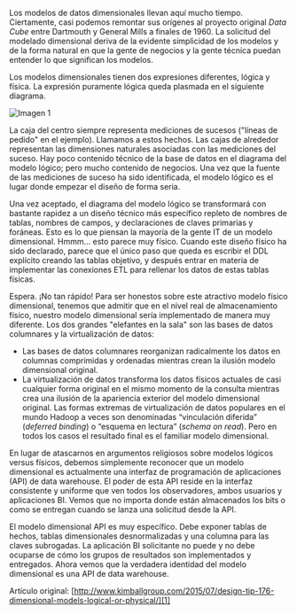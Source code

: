 ﻿---
UniqueId: CZzUAhZOqN
Title: "Consejo de diseño #176 Modelado dimensional: ¿Lógico o físico?"
Url: 2015/modelado-dimensional-logico-o-fisico.html
Section: "Fundamentos diseño dimensional"
Date: 2015-07-28T23:42:15.4156255+02:00
Description: "La solicitud del modelado dimensional deriva de la evidente simplicidad de los modelos y de la forma natural en que la gente de negocios y la gente técnica puedan entender lo que significan los modelos."
Author: Ralph Kimball

---
Los modelos de datos dimensionales llevan aquí mucho tiempo. Ciertamente, casi podemos remontar sus orígenes al proyecto original *Data Cube* entre Dartmouth y General Mills a finales de 1960. La solicitud del modelado dimensional deriva de la evidente simplicidad de los modelos y de la forma natural en que la gente de negocios y la gente técnica puedan entender lo que significan los modelos.

Los modelos dimensionales tienen dos expresiones diferentes, lógica y física. La expresión puramente lógica queda plasmada en el siguiente diagrama.

![Imagen 1](https://datawarehouse.es/images/dt-176-figure.png)

La caja del centro siempre representa mediciones de sucesos ("líneas de pedido" en el ejemplo). Llamamos a estos hechos. Las cajas de alrededor representan las dimensiones naturales asociadas con las mediciones del suceso. Hay poco contenido técnico de la base de datos en el diagrama del modelo lógico; pero mucho contenido de negocios. Una vez que la fuente de las mediciones de suceso ha sido identificada, el modelo lógico es el lugar donde empezar el diseño de forma seria.

Una vez aceptado, el diagrama del modelo lógico se transformará con bastante rapidez a un diseño técnico más específico repleto de nombres de tablas, nombres de campos, y declaraciones de claves primarias y foráneas. Esto es lo que piensan la mayoría de la gente IT de un modelo dimensional. Hmmm... esto parece muy físico. Cuando este diseño físico ha sido declarado, parece que el único paso que queda es escribir el DDL explícito creando las tablas objetivo, y después entrar en materia de  implementar las conexiones ETL para rellenar los datos de estas tablas físicas.

Espera. ¡No tan rápido! Para ser honestos sobre este atractivo modelo físico dimensional, tenemos que admitir que en el nivel real de almacenamiento físico, nuestro modelo dimensional sería implementado de manera muy diferente.  Los dos grandes "elefantes en la sala" son las bases de datos columnares y la virtualización de datos:

- Las bases de datos columnares reorganizan radicalmente los datos en columnas comprimidas y ordenadas mientras crean la ilusión modelo dimensional original.
- La virtualización de datos transforma los datos físicos actuales de casi cualquier forma original en el mismo momento de la consulta mientras crea una ilusión de la apariencia exterior del modelo dimensional original. Las formas extremas de virtualización de datos populares en el mundo Hadoop a veces son denominadas “vinculación diferida” (*deferred binding*) o “esquema en lectura” (*schema on read*). Pero en todos los casos el resultado final es el familiar modelo dimensional.

En lugar de atascarnos en argumentos religiosos sobre modelos lógicos versus físicos, debemos simplemente reconocer que un modelo dimensional es actualmente una interfaz de programación de aplicaciones (API) de data warehouse. El poder de esta API reside en la interfaz consistente y uniforme que ven todos los observadores, ambos usuarios y aplicaciones BI. Vemos que no importa donde están almacenados los bits o como se entregan cuando se lanza una solicitud desde la API.

El modelo dimensional API es muy específico. Debe exponer tablas de hechos, tablas dimensionales desnormalizadas y una columna para las claves subrogadas. La aplicación BI solicitante no puede y no debe ocuparse de cómo los grupos de resultados son implementados y entregados. Ahora vemos que la verdadera identidad del modelo dimensional es una API de data warehouse.

Artículo original:  [http://www.kimballgroup.com/2015/07/design-tip-176-dimensional-models-logical-or-physical/][1]





[1]: http://www.kimballgroup.com/2015/07/design-tip-176-dimensional-models-logical-or-physical/